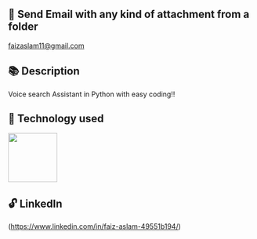 
## 💌  Send Email with any kind of attachment from a folder 

faizaslam11@gmail.com

## 📚  Description

   Voice search Assistant in Python with easy coding!!

## 🚀 Technology used 

<img src="https://user-images.githubusercontent.com/18649504/66262823-725cd600-e7be-11e9-9cea-ea14305079db.png" width = "100">

## 🔓 LinkedIn
(https://www.linkedin.com/in/faiz-aslam-49551b194/)

